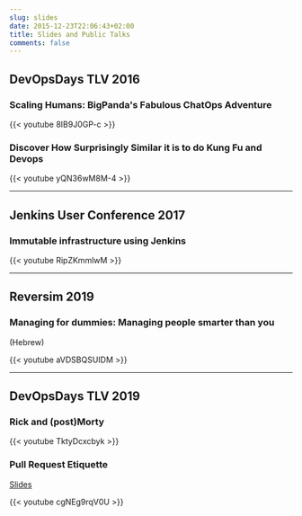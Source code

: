 ```yaml
---
slug: slides
date: 2015-12-23T22:06:43+02:00
title: Slides and Public Talks
comments: false
---
```


## DevOpsDays TLV 2016

### Scaling Humans: BigPanda's Fabulous ChatOps Adventure

<script async class="speakerdeck-embed" data-id="f8064d29639e4fa3a5e08be0472aa340" data-ratio="1.77777777777778" src="//speakerdeck.com/assets/embed.js"></script>

{{< youtube 8IB9J0GP-c  >}}

### Discover How Surprisingly Similar it is to do Kung Fu and Devops 

<script async class="speakerdeck-embed" data-id="f7a944707ce24744b516b19e6b011392" data-ratio="1.77777777777778" src="//speakerdeck.com/assets/embed.js"></script>

{{< youtube yQN36wM8M-4 >}}

---

## Jenkins User Conference 2017

### Immutable infrastructure using Jenkins 

{{< youtube RipZKmmlwM >}}

---

## Reversim 2019

### Managing for dummies: Managing people smarter than you

(Hebrew)

{{< youtube aVDSBQSUIDM >}}

---

## DevOpsDays TLV 2019

### Rick and (post)Morty

{{< youtube TktyDcxcbyk >}}

### Pull Request Etiquette 

[Slides](https://slides.erikzaadi.com/pr-ignite)

{{< youtube cgNEg9rqV0U >}}
